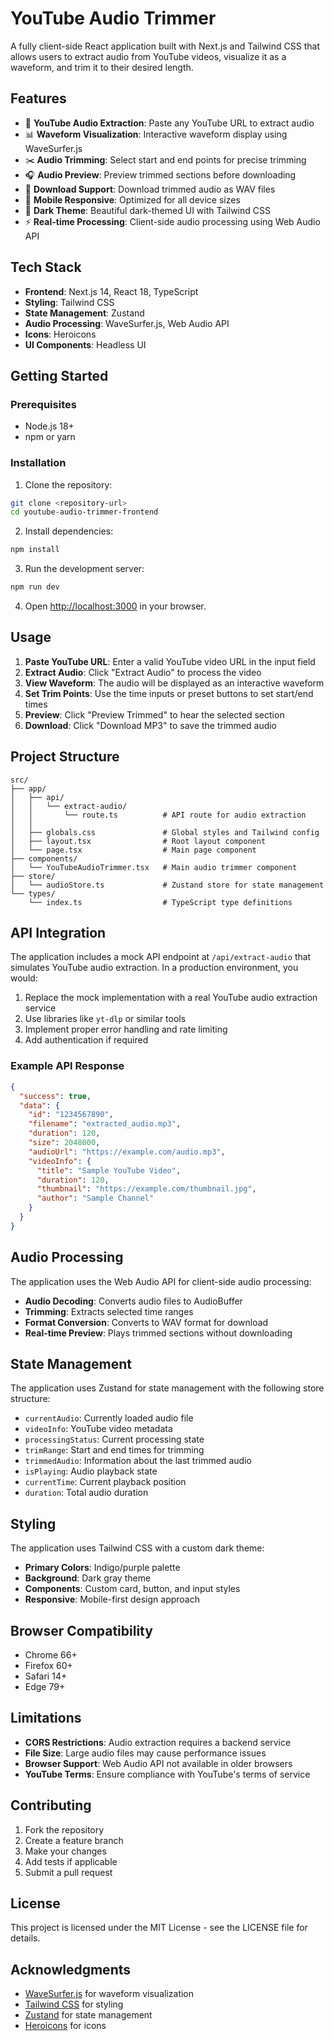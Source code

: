 # YouTube Audio Trimmer

A fully client-side React application built with Next.js and Tailwind CSS that allows users to extract audio from YouTube videos, visualize it as a waveform, and trim it to their desired length.

## Features

- 🎵 **YouTube Audio Extraction**: Paste any YouTube URL to extract audio
- 📊 **Waveform Visualization**: Interactive waveform display using WaveSurfer.js
- ✂️ **Audio Trimming**: Select start and end points for precise trimming
- 🎧 **Audio Preview**: Preview trimmed sections before downloading
- 💾 **Download Support**: Download trimmed audio as WAV files
- 📱 **Mobile Responsive**: Optimized for all device sizes
- 🌙 **Dark Theme**: Beautiful dark-themed UI with Tailwind CSS
- ⚡ **Real-time Processing**: Client-side audio processing using Web Audio API

## Tech Stack

- **Frontend**: Next.js 14, React 18, TypeScript
- **Styling**: Tailwind CSS
- **State Management**: Zustand
- **Audio Processing**: WaveSurfer.js, Web Audio API
- **Icons**: Heroicons
- **UI Components**: Headless UI

## Getting Started

### Prerequisites

- Node.js 18+ 
- npm or yarn

### Installation

1. Clone the repository:
```bash
git clone <repository-url>
cd youtube-audio-trimmer-frontend
```

2. Install dependencies:
```bash
npm install
```

3. Run the development server:
```bash
npm run dev
```

4. Open [http://localhost:3000](http://localhost:3000) in your browser.

## Usage

1. **Paste YouTube URL**: Enter a valid YouTube video URL in the input field
2. **Extract Audio**: Click "Extract Audio" to process the video
3. **View Waveform**: The audio will be displayed as an interactive waveform
4. **Set Trim Points**: Use the time inputs or preset buttons to set start/end times
5. **Preview**: Click "Preview Trimmed" to hear the selected section
6. **Download**: Click "Download MP3" to save the trimmed audio

## Project Structure

```
src/
├── app/
│   ├── api/
│   │   └── extract-audio/
│   │       └── route.ts          # API route for audio extraction
│   │   
│   ├── globals.css               # Global styles and Tailwind config
│   ├── layout.tsx                # Root layout component
│   └── page.tsx                  # Main page component
├── components/
│   └── YouTubeAudioTrimmer.tsx   # Main audio trimmer component
├── store/
│   └── audioStore.ts             # Zustand store for state management
└── types/
    └── index.ts                  # TypeScript type definitions
```

## API Integration

The application includes a mock API endpoint at `/api/extract-audio` that simulates YouTube audio extraction. In a production environment, you would:

1. Replace the mock implementation with a real YouTube audio extraction service
2. Use libraries like `yt-dlp` or similar tools
3. Implement proper error handling and rate limiting
4. Add authentication if required

### Example API Response

```json
{
  "success": true,
  "data": {
    "id": "1234567890",
    "filename": "extracted_audio.mp3",
    "duration": 120,
    "size": 2048000,
    "audioUrl": "https://example.com/audio.mp3",
    "videoInfo": {
      "title": "Sample YouTube Video",
      "duration": 120,
      "thumbnail": "https://example.com/thumbnail.jpg",
      "author": "Sample Channel"
    }
  }
}
```

## Audio Processing

The application uses the Web Audio API for client-side audio processing:

- **Audio Decoding**: Converts audio files to AudioBuffer
- **Trimming**: Extracts selected time ranges
- **Format Conversion**: Converts to WAV format for download
- **Real-time Preview**: Plays trimmed sections without downloading

## State Management

The application uses Zustand for state management with the following store structure:

- `currentAudio`: Currently loaded audio file
- `videoInfo`: YouTube video metadata
- `processingStatus`: Current processing state
- `trimRange`: Start and end times for trimming
- `trimmedAudio`: Information about the last trimmed audio
- `isPlaying`: Audio playback state
- `currentTime`: Current playback position
- `duration`: Total audio duration

## Styling

The application uses Tailwind CSS with a custom dark theme:

- **Primary Colors**: Indigo/purple palette
- **Background**: Dark gray theme
- **Components**: Custom card, button, and input styles
- **Responsive**: Mobile-first design approach

## Browser Compatibility

- Chrome 66+
- Firefox 60+
- Safari 14+
- Edge 79+

## Limitations

- **CORS Restrictions**: Audio extraction requires a backend service
- **File Size**: Large audio files may cause performance issues
- **Browser Support**: Web Audio API not available in older browsers
- **YouTube Terms**: Ensure compliance with YouTube's terms of service

## Contributing

1. Fork the repository
2. Create a feature branch
3. Make your changes
4. Add tests if applicable
5. Submit a pull request

## License

This project is licensed under the MIT License - see the LICENSE file for details.

## Acknowledgments

- [WaveSurfer.js](https://wavesurfer-js.org/) for waveform visualization
- [Tailwind CSS](https://tailwindcss.com/) for styling
- [Zustand](https://github.com/pmndrs/zustand) for state management
- [Heroicons](https://heroicons.com/) for icons 